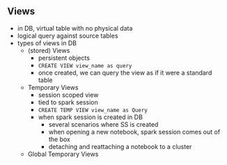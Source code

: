 ## Views
- in DB, virtual table with no physical data
- logical query against source tables
- types of views in DB
	- (stored) Views
		- persistent objects
		- `CREATE VIEW view_name as query`
		- once created, we can query the view as if it were a standard table
	- Temporary Views
		- session scoped view
		- tied to spark session
		- `CREATE TEMP VIEW view_name as Query`
		- when spark session is created in DB
			- several scenarios where SS is created
			- when opening a new notebook, spark session comes out of the box
			- detaching and reattaching a notebook to a cluster
	- Global Temporary Views